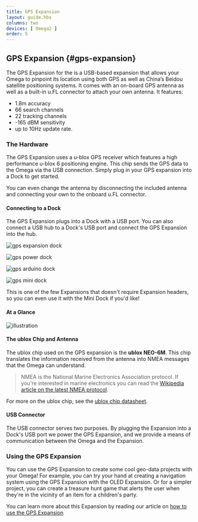 ```yaml
---
title: GPS Expansion
layout: guide.hbs
columns: two
devices: [ Omega2 ]
order: 5
---
```


## GPS Expansion {#gps-expansion}

<!-- // intro to the gps expansion - has a ublox chip and an antenna that allows you to pickup information from GPS satellites
// communicates with the Omega serially through USB -->

The GPS Expansion for the is a USB-based expansion that allows your Omega to pinpoint its location using both GPS as well as China’s Beidou satellite positioning systems. It comes with an on-board GPS antenna as well as a built-in u.FL connector to attach your own antenna. It features:

* 1.8m accuracy
* 66 search channels
* 22 tracking channels
* -165 dBM sensitivity
* up to 10Hz update rate.

### The Hardware

<!-- // Overview of the hardware
//  - the ublox Chip
//  - the antenna
//  - usb connection -->


The GPS Expansion uses a u-blox GPS receiver which features a high performance u-blox 6 positioning engine. This chip sends the GPS data to the Omega via the USB connection. Simply plug in your GPS expansion into a Dock to get started.

You can even change the antenna by disconnecting the included antenna and connecting your own to the onboard u.FL connector.

#### Connecting to a Dock

<!-- // plugged into the USB Port -->
<!-- // have photos of it plugged into the Exp dock, power dock, minidock, and arduino dock 2 -->

The GPS Expansion plugs into a Dock with a USB port. You can also connect a USB hub to a Dock's USB port and connect the GPS Expansion into the hub.


![gps expansion dock](https://raw.githubusercontent.com/OnionIoT/Onion-Docs/master/Omega2/Documentation/Hardware-Overview/img/gps-top-expansion-dock.jpg)

![gps power dock](https://raw.githubusercontent.com/OnionIoT/Onion-Docs/master/Omega2/Documentation/Hardware-Overview/img/gps-top-power-dock.jpg)

![gps arduino dock](https://raw.githubusercontent.com/OnionIoT/Onion-Docs/master/Omega2/Documentation/Hardware-Overview/img/gps-top-arduino-dock.jpg)

![gps mini dock](https://raw.githubusercontent.com/OnionIoT/Onion-Docs/master/Omega2/Documentation/Hardware-Overview/img/gps-top-mini-dock.jpg)


This is one of the few Expansions that doesn't require Expansion headers, so you can even use it with the Mini Dock if you'd like!


#### At a Glance

![illustration](https://raw.githubusercontent.com/OnionIoT/Onion-Docs/master/Omega2/Documentation/Hardware-Overview/img/gps-expansion-illustration.png)

#### The ublox Chip and Antenna

<!-- // mention the ublox chip model -->
<!-- // mention that the ublox chip translates the information received from the antenna into NMEA messages the omega can understand - maybe include a link to NMEA documentation -->

The ublox chip used on the GPS expansion is the **ublox NEO-6M**. This chip translates the information received from the antenna into NMEA messages that the Omega can understand.

>NMEA is the National Marine Electronics Association protocol. If you're interested in marine electronics you can read the [Wikipedia article on the latest NMEA protocol](https://en.wikipedia.org/wiki/NMEA_2000).

For more on the ublox chip, see the [ublox chip datasheet][1].

#### USB Connector

<!-- // means of powering the Expansion and communicating with the Omega -->

The USB connector serves two purposes. By plugging the Expansion into a Dock's USB port we power the GPS Expansion, and we provide a means of communication between the Omega and the Expansion.

### Using the GPS Expansion

<!-- // give an example of how this can be used, and when it would be useful (tracking gps location on a roadtrip or something) -->

You can use the GPS Expansion to create some cool geo-data projects with your Omega! For example, you can try your hand at creating a navigation system using the GPS Expansion with the OLED Expansion. Or for a simpler project, you can create a treasure hunt game that alerts the user when they're in the vicinity of an item for a children's party.

You can learn more about this Expansion by reading our article on [how to use the GPS Expansion](#using-gps-expansion)

<!-- // point them to the article on using the GPS Expansion -->
<!-- // this article should include: -->
<!-- //  * explanation of ogps -->
<!-- //    * installation -->
<!-- //    * usage of ogps (which is a ubus function call) -->
<!-- //  * give example of reading the raw NMEA messages (and how using ogps is totally better) -->

<!-- // note: no longer need the 'Hardware Fix for Stability Issue' section, that as an Omega1 issue. Let's just mention that the Omega1 had issues with the GPS expansions and that the Omega2 is a-ok -->

<!-- // refer to the existing article for details: https://wiki.onion.io/Tutorials/Expansions/Using-the-GPS-Expansion -->

[1]: https://www.u-blox.com/sites/default/files/products/documents/NEO-6_DataSheet_(GPS.G6-HW-09005).pdf

<!--
### Technical Drawing

We have provided a [PDF](https://raw.githubusercontent.com/OnionIoT/wiki/master/Documentation/Hardware/Technical-Drawings/NAME.PDF) here.
-->
